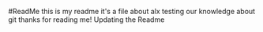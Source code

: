 #ReadMe
this is my readme it's a file about alx testing our knowledge about git
thanks for reading me!
Updating the Readme
